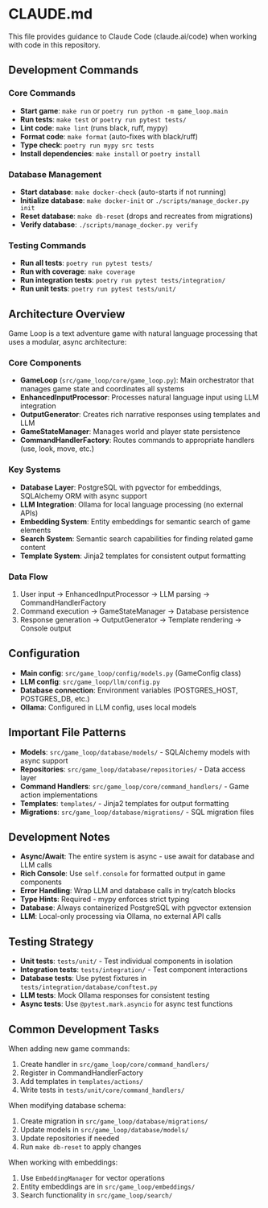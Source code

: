 # CLAUDE.md

This file provides guidance to Claude Code (claude.ai/code) when working with code in this repository.

## Development Commands

### Core Commands
- **Start game**: `make run` or `poetry run python -m game_loop.main`
- **Run tests**: `make test` or `poetry run pytest tests/`
- **Lint code**: `make lint` (runs black, ruff, mypy)
- **Format code**: `make format` (auto-fixes with black/ruff)
- **Type check**: `poetry run mypy src tests`
- **Install dependencies**: `make install` or `poetry install`

### Database Management
- **Start database**: `make docker-check` (auto-starts if not running)
- **Initialize database**: `make docker-init` or `./scripts/manage_docker.py init`
- **Reset database**: `make db-reset` (drops and recreates from migrations)
- **Verify database**: `./scripts/manage_docker.py verify`

### Testing Commands
- **Run all tests**: `poetry run pytest tests/`
- **Run with coverage**: `make coverage`
- **Run integration tests**: `poetry run pytest tests/integration/`
- **Run unit tests**: `poetry run pytest tests/unit/`

## Architecture Overview

Game Loop is a text adventure game with natural language processing that uses a modular, async architecture:

### Core Components
- **GameLoop** (`src/game_loop/core/game_loop.py`): Main orchestrator that manages game state and coordinates all systems
- **EnhancedInputProcessor**: Processes natural language input using LLM integration
- **OutputGenerator**: Creates rich narrative responses using templates and LLM
- **GameStateManager**: Manages world and player state persistence
- **CommandHandlerFactory**: Routes commands to appropriate handlers (use, look, move, etc.)

### Key Systems
- **Database Layer**: PostgreSQL with pgvector for embeddings, SQLAlchemy ORM with async support
- **LLM Integration**: Ollama for local language processing (no external APIs)
- **Embedding System**: Entity embeddings for semantic search of game elements
- **Search System**: Semantic search capabilities for finding related game content
- **Template System**: Jinja2 templates for consistent output formatting

### Data Flow
1. User input → EnhancedInputProcessor → LLM parsing → CommandHandlerFactory
2. Command execution → GameStateManager → Database persistence
3. Response generation → OutputGenerator → Template rendering → Console output

## Configuration

- **Main config**: `src/game_loop/config/models.py` (GameConfig class)
- **LLM config**: `src/game_loop/llm/config.py`
- **Database connection**: Environment variables (POSTGRES_HOST, POSTGRES_DB, etc.)
- **Ollama**: Configured in LLM config, uses local models

## Important File Patterns

- **Models**: `src/game_loop/database/models/` - SQLAlchemy models with async support
- **Repositories**: `src/game_loop/database/repositories/` - Data access layer
- **Command Handlers**: `src/game_loop/core/command_handlers/` - Game action implementations
- **Templates**: `templates/` - Jinja2 templates for output formatting
- **Migrations**: `src/game_loop/database/migrations/` - SQL migration files

## Development Notes

- **Async/Await**: The entire system is async - use await for database and LLM calls
- **Rich Console**: Use `self.console` for formatted output in game components
- **Error Handling**: Wrap LLM and database calls in try/catch blocks
- **Type Hints**: Required - mypy enforces strict typing
- **Database**: Always containerized PostgreSQL with pgvector extension
- **LLM**: Local-only processing via Ollama, no external API calls

## Testing Strategy

- **Unit tests**: `tests/unit/` - Test individual components in isolation
- **Integration tests**: `tests/integration/` - Test component interactions
- **Database tests**: Use pytest fixtures in `tests/integration/database/conftest.py`
- **LLM tests**: Mock Ollama responses for consistent testing
- **Async tests**: Use `@pytest.mark.asyncio` for async test functions

## Common Development Tasks

When adding new game commands:
1. Create handler in `src/game_loop/core/command_handlers/`
2. Register in CommandHandlerFactory
3. Add templates in `templates/actions/`
4. Write tests in `tests/unit/core/command_handlers/`

When modifying database schema:
1. Create migration in `src/game_loop/database/migrations/`
2. Update models in `src/game_loop/database/models/`
3. Update repositories if needed
4. Run `make db-reset` to apply changes

When working with embeddings:
1. Use `EmbeddingManager` for vector operations
2. Entity embeddings are in `src/game_loop/embeddings/`
3. Search functionality in `src/game_loop/search/`
